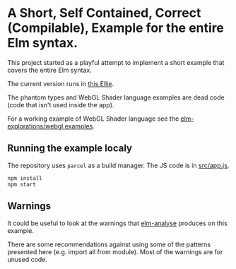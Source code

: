 # A Short, Self Contained, Correct (Compilable), Example for the entire Elm syntax. 

This project started as a playful attempt to implement a short example that covers the entire Elm syntax. 

The current version runs in [this Ellie](https://ellie-app.com/8Mmqh7pGPxta1).

The phantom types and WebGL Shader language examples are dead code (code that isn't used inside the app).

For a working example of WebGL Shader language see the [elm-explorations/webgl examples](https://github.com/elm-explorations/webgl/tree/master/examples).

## Running the example localy

The repository uses `parcel` as a build manager. The JS code is in [src/app.js](src/app.js). 

    npm install 
    npm start 

## Warnings 

It could be useful to look at the warnings that [elm-analyse](https://github.com/stil4m/elm-analyse) produces on this example. 

There are some recommendations against using some of the patterns presented here (e.g. import all from module). Most of the warnings are for unused code. 
